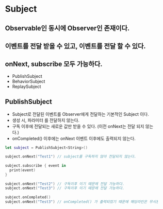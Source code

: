 # Subject

## Observable인 동시에 Observer인 존재이다.
## 이벤트를 전달 받을 수 있고, 이벤트를 전달 할 수 있다. 
## onNext, subscribe 모두 가능하다. 

- PublishSubject
- BehaviorSubject
- ReplaySubject

## PublishSubject

- Subject로 전달된 이벤트를 Observer에게 전달하는 기본적인 Subject 이다.
- 생성 시, 파라미터 를 전달하지 않는다. 
- 구독 이후에 전달되는 새로운 값만 받을 수 있다. (이전 onNext는 전달 되지 않는다.) 
- onCompleted() 이후에는 onNext 이벤트 이후에도 출력되지 않는다. 

```swift
let subject = PublishSubject<String>()
  
subject.onNext("Test1") // subject를 구독하지 않아 전달되지 않는다.  
  
subject.subscribe { event in
  print(event)  
}  
  
subject.onNext("Test2") // 구독이후 이기 때문에 전달 가능하다.
subject.onNext("Test3") // 구독이후 이기 때문에 전달 가능하다.
  
subject.onCompleted() 
subject.onNext("Test3") // onCompleted() 가 출력되었기 때문에 해당라인은 무시된다.  
```
